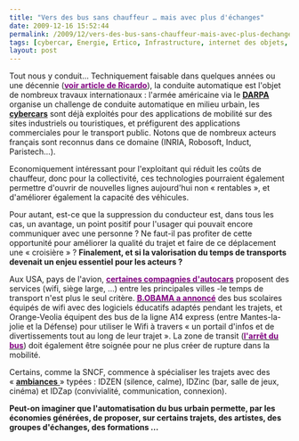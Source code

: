 ```yaml
---
title: "Vers des bus sans chauffeur … mais avec plus d'échanges"
date: 2009-12-16 15:52:44
permalink: /2009/12/vers-des-bus-sans-chauffeur-mais-avec-plus-dechanges.html
tags: [cybercar, Energie, Ertico, Infrastructure, internet des objets, philanthropie, Service de mobilité, TIC, Véhicule]
layout: post
---
```


<p class="MsoNormal"><span>Tout nous y conduit… Techniquement faisable dans quelques années ou une décennie (<strong><span style="text-decoration: underline"><a href="http://www.ricardo.com/News--Media/Press-releases/News-releases1/2009/Cars-that-drive-themselves-can-become-reality-within-ten-years/"><font color="#800080">voir article de Ricardo</font></a></span></strong>), la conduite automatique est l'objet de nombreux travaux internationaux : l'armée américaine via le <strong><span style="text-decoration: underline"><a href="http://www.darpa.mil/GRANDCHALLENGE/">DARPA<span style="font-weight: normal"> </span></a></span></strong>organise un challenge de conduite automatique en milieu urbain, les <strong><span style="text-decoration: underline"><a href="http://www.usinenouvelle.com/article/les-cybercars-les-transports-en-commun-de-demain.N117495">cybercars</a></span></strong> sont déjà exploités pour des applications de mobilité sur des sites industriels ou touristiques, et préfigurent des applications commerciales pour le transport public. Notons que de nombreux acteurs français sont reconnus dans ce domaine (INRIA, Robosoft, Induct, Paristech…).</span></p> <p class="MsoNormal"><span></span></p> <p class="MsoNormal"><span>Economiquement intéressant pour l'exploitant qui réduit les coûts de chauffeur, donc pour la collectivité, ces technologies pourraient également permettre d'ouvrir de nouvelles lignes aujourd'hui non « rentables », et d'améliorer également la capacité des véhicules.</span></p> <p class="MsoNormal"><span></span></p> <p class="MsoNormal"><span>Pour autant, est-ce que la suppression du conducteur est, dans tous les cas, un avantage, un point positif pour l'usager qui pouvait encore communiquer avec une personne ? Ne faut-il pas profiter de cette opportunité pour améliorer la qualité du trajet et faire de ce déplacement une « croisière » ? <strong>Finalement, et si la valorisation du temps de transports devenait un enjeu essentiel pour les acteurs ?</strong></span></p> <p class="MsoNormal"><span></span></p> <p class="MsoNormal"><span></span></p>   <!--more-->  <p class="MsoNormal"><span>Aux USA, pays de l'avion, <strong><span style="text-decoration: underline"><a href="http://www.megabus.com/us/"><font color="#800080">certaines compagnies d'autocars</font></a></span></strong> proposent des services (wifi, siège large, …) entre les principales villes -le temps de transport n'est plus le seul critère. <strong><span style="text-decoration: underline"><a href="http://www.silicon.fr/fr/news/2009/12/30/barack_obama_promet_des_bus_en_wifi"><font color="#800080">B.OBAMA a annoncé</font></a></span></strong> des bus scolaires équipés de wifi avec des logiciels éducatifs adaptés pendant les trajets, et Orange-Veolia équipent des bus de la ligne A14 express (entre Mantes-la-jolie et la Défense) pour utiliser le Wifi à travers « un portail d'infos et de divertissements tout au long de leur trajet ». La zone de transit (<strong><span style="text-decoration: underline"><a href="http://www.tomsguide.com/us/Wi-Fi-Bus-Stop-San-Francisco,news-4460.html"><font color="#800080">l'arrêt du bus</font></a></span></strong>) doit également être soignée pour ne plus créer de rupture dans la mobilité.</span></p> <p class="MsoNormal"><span></span></p> <p class="MsoNormal"><span>Certains, comme la SNCF, commence à spécialiser les trajets avec des « <strong><span style="text-decoration: underline"><a href="http://train-idtgv.voyages-sncf.com/idzen-idzap?rfrr=homeIdtgv_body_iDZen,%20iDZap,%20iDZinc%20:%20decouvrez%20les%20amb">ambiances<span style="font-weight: normal"> </span></a></span></strong>» typées : IDZEN (silence, calme), IDZinc (bar, salle de jeux, cinéma) et IDZap (convivialité, communication, connexion). </span></p> <p class="MsoNormal"><span></span></p> <p class="MsoNormal"><strong><span>Peut-on imaginer que l'automatisation du bus urbain permette, par les économies générées, de proposer, sur certains trajets, des artistes, des groupes d'échanges, des formations …</span></strong></p>
